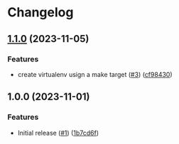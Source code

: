 # Changelog

## [1.1.0](https://github.com/wndhydrnt/cookiecutter-rcmt/compare/v1.0.0...v1.1.0) (2023-11-05)


### Features

* create virtualenv usign a make target ([#3](https://github.com/wndhydrnt/cookiecutter-rcmt/issues/3)) ([cf98430](https://github.com/wndhydrnt/cookiecutter-rcmt/commit/cf984307052aa0c30c0192c506dc890cba15ba4a))

## 1.0.0 (2023-11-01)


### Features

* Initial release ([#1](https://github.com/wndhydrnt/cookiecutter-rcmt/issues/1)) ([1b7cd6f](https://github.com/wndhydrnt/cookiecutter-rcmt/commit/1b7cd6fd8bee94a96afd36f614a970eff439a56f))
